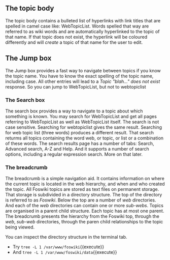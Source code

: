 ## The topic body
The topic body contains a bulleted list of hyperlinks with link titles that are spelled in camel case like: WebTopicList.
Words spelled that way are referred to as wiki words and are automatically hyperlinked to the topic of that name.
If that topic does not exist, the hyperlink will be coloured differently and will *create* a topic of that name for the user to edit.

## The Jump box
The Jump box provides a fast way to navigate between topics if you know the topic name.
You have to know the exact spelling of the topic name, including case. All other entries will lead to a _Topic "blah..." does not exist_ response.
So you can jump to WebTopicList, but not to webtopiclist

### The Search box
The search box provides a way to navigate to a topic  about which something is known.
You may search for WebTopicList and get all pages referring to WebTopicList as well as WebTopicList itself.
The search is not case sensitive. Searching for webtopiclist gives the same result.
Searching for web topic list (three words) produces a different result.
That search returms all topics containing the word web, or topic, or list or a combination of these words.
The search results page has a number of tabs: Search, Advanced search, A-Z and Help.
And it supports a number of search options, including a regular expression search. More on that later.

### The breadcrumb
The breadcrumb is a simple navigation aid.
It contains information on where the current topic is located in the web hierarchy, and when and who created the topic.
All Foswiki topics are stored as text files on permanent storage. That storage is subdivided in a directory structure.
The top of the directory is referred to as _Foswiki_. Below the top are a number of _web_ directories.
And each of the _web_ directories can contain one or more _sub-webs_. Topics are organised in a parent child structure.
Each topic has at most one parent.
The breadcrumb presents the hierarchy from the Foswiki top, through the _web_, _sub-web_ directories,
through the paren child relationships to the topic being viewed.

You can inspect the directory structure in the terminal tab.
*   Try `tree -L 1 /var/www/foswiki`{{execute}}
*   And `tree -L 1 /var/www/foswiki/data`{{execute}}

